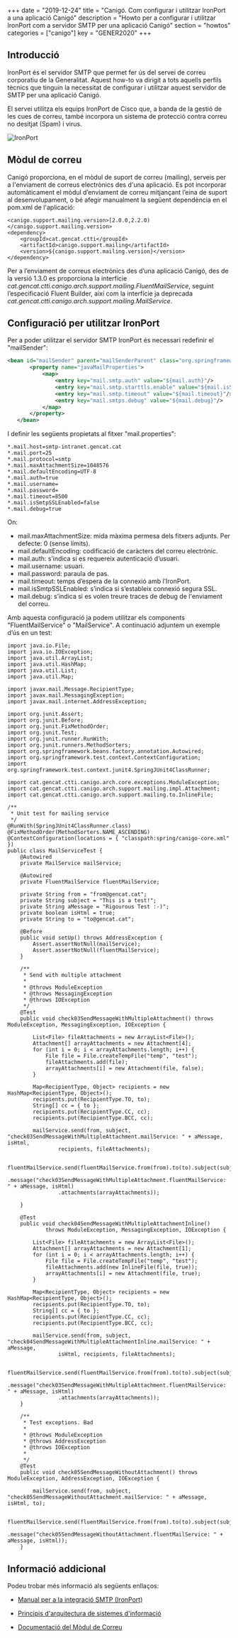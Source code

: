+++
date        = "2019-12-24"
title       = "Canigó. Com configurar i utilitzar IronPort a una aplicació Canigó"
description = "Howto per a configurar i utilitzar IronPort com a servidor SMTP per una aplicació Canigó"
section     = "howtos"
categories  = ["canigo"]
key         = "GENER2020"
+++

## Introducció

IronPort és el servidor SMTP que permet fer ús del servei de correu corporatiu de la Generalitat. Aquest how-to va dirigit a tots aquells perfils tècnics que tinguin la necessitat de configurar i utilitzar aquest servidor de SMTP per una aplicació Canigó.

El servei utilitza els equips IronPort de Cisco que, a banda de la gestió de les cues de correu, també incorpora un sistema de protecció contra correu no desitjat (Spam) i virus.

![IronPort](/images/howtos/Howto-utilitzacio_IronPort_Canigo.png)

## Mòdul de correu

Canigó proporciona, en el mòdul de suport de correu (mailing), serveis per a l'enviament de correus electrònics des d'una aplicació. Es pot incorporar automàticament el mòdul d’enviament de correu mitjançant l’eina de suport al desenvolupament, o bé afegir manualment la següent dependència en el pom.xml de l'aplicació:

```
<canigo.support.mailing.version>[2.0.0,2.2.0)</canigo.support.mailing.version>
<dependency>
    <groupId>cat.gencat.ctti</groupId>
    <artifactId>canigo.support.mailing</artifactId>
    <version>${canigo.support.mailing.version}</version>
</dependency>
```

Per a l’enviament de correus electrònics des d’una aplicació Canigó, des de la versió 1.3.0 es proporciona la interfície *cat.gencat.ctti.canigo.arch.support.mailing.FluentMailService*, seguint l’especificació Fluent Builder, així com la interfície ja deprecada *cat.gencat.ctti.canigo.arch.support.mailing.MailService*.

## Configuració per utilitzar IronPort
Per a poder utilitzar el servidor SMTP IronPort és necessari redefinir el "mailSender":

 ```xml
 <bean id="mailSender" parent="mailSenderParent" class="org.springframework.mail.javamail.JavaMailSenderImpl">
		<property name="javaMailProperties">
			<map>
				<entry key="mail.smtp.auth" value="${mail.auth}"/>
				<entry key="mail.smtp.starttls.enable" value="${mail.isSmtpSSLEnabled}"/>
				<entry key="mail.smtp.timeout" value="${mail.timeout}"/>
				<entry key="mail.smtps.debug" value="${mail.debug}"/>
			</map>
		</property>
	</bean>
  ```

I definir les següents propietats al fitxer "mail.properties":
   ```
*.mail.host=smtp-intranet.gencat.cat
*.mail.port=25
*.mail.protocol=smtp
*.mail.maxAttachmentSize=1048576
*.mail.defaultEncoding=UTF-8
*.mail.auth=true
*.mail.username=
*.mail.password=
*.mail.timeout=8500
*.mail.isSmtpSSLEnabled=false
*.mail.debug=true
   ```
 On:

 - mail.maxAttachmentSize: mida màxima permesa dels fitxers adjunts. Per defecte: 0 (sense límits).
 - mail.defaultEncoding: codificació de caràcters del correu electrònic.
 - mail.auth: s’indica si es requereix autenticació d’usuari.
 - mail.username: usuari.
 - mail.password: paraula de pas.
 - mail.timeout: temps d’espera de la connexió amb l’IronPort.
 - mail.isSmtpSSLEnabled: s’indica si s’estableix connexió segura SSL.
 - mail.debug: s’indica si es volen treure traces de debug de l'enviament del correu.

Amb aquesta configuració ja podem utilitzar els components "FluentMailService" o "MailService". A continuació adjuntem un exemple d’ús en un test:

```
import java.io.File;
import java.io.IOException;
import java.util.ArrayList;
import java.util.HashMap;
import java.util.List;
import java.util.Map;

import javax.mail.Message.RecipientType;
import javax.mail.MessagingException;
import javax.mail.internet.AddressException;

import org.junit.Assert;
import org.junit.Before;
import org.junit.FixMethodOrder;
import org.junit.Test;
import org.junit.runner.RunWith;
import org.junit.runners.MethodSorters;
import org.springframework.beans.factory.annotation.Autowired;
import org.springframework.test.context.ContextConfiguration;
import org.springframework.test.context.junit4.SpringJUnit4ClassRunner;

import cat.gencat.ctti.canigo.arch.core.exceptions.ModuleException;
import cat.gencat.ctti.canigo.arch.support.mailing.impl.Attachment;
import cat.gencat.ctti.canigo.arch.support.mailing.to.InlineFile;

/**
 * Unit test for mailing service
 */
@RunWith(SpringJUnit4ClassRunner.class)
@FixMethodOrder(MethodSorters.NAME_ASCENDING)
@ContextConfiguration(locations = { "classpath:spring/canigo-core.xml" })
public class MailServiceTest {
	@Autowired
	private MailService mailService;

	@Autowired
	private FluentMailService fluentMailService;

	private String from = "from@gencat.cat";
	private String subject = "This is a test!";
	private String aMessage = "Rigourous Test :-)";
	private boolean isHtml = true;
	private String to = "to@gencat.cat";

	@Before
	public void setUp() throws AddressException {
		Assert.assertNotNull(mailService);
		Assert.assertNotNull(fluentMailService);
	}

	/**
	 * Send with multiple attachment
	 *
	 * @throws ModuleException
	 * @throws MessagingException
	 * @throws IOException
	 */
	@Test
	public void check03SendMessageWithMultipleAttachment() throws ModuleException, MessagingException, IOException {

		List<File> fileAttachments = new ArrayList<File>();
		Attachment[] arrayAttachments = new Attachment[4];
		for (int i = 0; i < arrayAttachments.length; i++) {
			File file = File.createTempFile("temp", "test");
			fileAttachments.add(file);
			arrayAttachments[i] = new Attachment(file, false);
		}

		Map<RecipientType, Object> recipients = new HashMap<RecipientType, Object>();
		recipients.put(RecipientType.TO, to);
		String[] cc = { to };
		recipients.put(RecipientType.CC, cc);
		recipients.put(RecipientType.BCC, cc);

		mailService.send(from, subject, "check03SendMessageWithMultipleAttachment.mailService: " + aMessage, isHtml,
				recipients, fileAttachments);

		fluentMailService.send(fluentMailService.from(from).to(to).subject(subject)
				.message("check03SendMessageWithMultipleAttachment.fluentMailService: " + aMessage, isHtml)
				.attachments(arrayAttachments));

	}

	@Test
	public void check04SendMessageWithMultipleAttachmentInline()
			throws ModuleException, MessagingException, IOException {

		List<File> fileAttachments = new ArrayList<File>();
		Attachment[] arrayAttachments = new Attachment[1];
		for (int i = 0; i < arrayAttachments.length; i++) {
			File file = File.createTempFile("temp", "test");
			fileAttachments.add(new InlineFile(file, true));
			arrayAttachments[i] = new Attachment(file, true);
		}

		Map<RecipientType, Object> recipients = new HashMap<RecipientType, Object>();
		recipients.put(RecipientType.TO, to);
		String[] cc = { to };
		recipients.put(RecipientType.CC, cc);
		recipients.put(RecipientType.BCC, cc);

		mailService.send(from, subject, "check04SendMessageWithMultipleAttachmentInline.mailService: " + aMessage,
				isHtml, recipients, fileAttachments);

		fluentMailService.send(fluentMailService.from(from).to(to).subject(subject)
				.message("check03SendMessageWithMultipleAttachment.fluentMailService: " + aMessage, isHtml)
				.attachments(arrayAttachments));
	}

	/**
	 * Test exceptions. Bad
	 *
	 * @throws ModuleException
	 * @throws AddressException
	 * @throws IOException
	 *
	 */
	@Test
	public void check05SendMessageWithoutAttachment() throws ModuleException, AddressException, IOException {

		mailService.send(from, subject, "check05SendMessageWithoutAttachment.mailService: " + aMessage, isHtml, to);

		fluentMailService.send(fluentMailService.from(from).to(to).subject(subject)
				.message("check05SendMessageWithoutAttachment.fluentMailService: " + aMessage, isHtml));
	}
```

## Informació addicional

Podeu trobar més informació als següents enllaços:

- [Manual per a la integració SMTP (IronPort)](https://portic.ctti.gencat.cat/solucions/soltecnologiques/_layouts/15/WopiFrame2.aspx?sourcedoc=/solucions/soltecnologiques/Documents/Lloc%20de%20Treball/10-02/CTTI_9.61_Integraci%c3%b3_SMTP_IronPort.pdf)

- [Principis d'arquitectura de sistemes d'informació](/arqctti/principis_arq/)

- [Documentació del Mòdul de Correu](/canigo-documentacio-versions-3x-suport/modul-correu/)